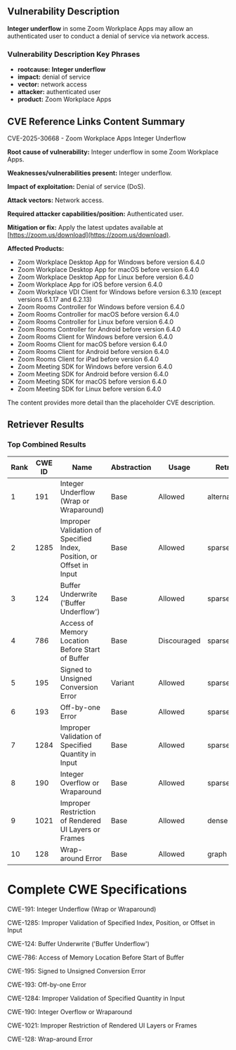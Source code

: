 ## Vulnerability Description
**Integer underflow** in some Zoom Workplace Apps may allow an authenticated user to conduct a denial of service via network access.

### Vulnerability Description Key Phrases
- **rootcause:** **Integer underflow**
- **impact:** denial of service
- **vector:** network access
- **attacker:** authenticated user
- **product:** Zoom Workplace Apps

## CVE Reference Links Content Summary
CVE-2025-30668 - Zoom Workplace Apps Integer Underflow

**Root cause of vulnerability:**
Integer underflow in some Zoom Workplace Apps.

**Weaknesses/vulnerabilities present:**
Integer underflow.

**Impact of exploitation:**
Denial of service (DoS).

**Attack vectors:**
Network access.

**Required attacker capabilities/position:**
Authenticated user.

**Mitigation or fix:**
Apply the latest updates available at [https://zoom.us/download](https://zoom.us/download).

**Affected Products:**

*   Zoom Workplace Desktop App for Windows before version 6.4.0
*   Zoom Workplace Desktop App for macOS before version 6.4.0
*   Zoom Workplace Desktop App for Linux before version 6.4.0
*   Zoom Workplace App for iOS before version 6.4.0
*   Zoom Workplace VDI Client for Windows before version 6.3.10 (except versions 6.1.17 and 6.2.13)
*   Zoom Rooms Controller for Windows before version 6.4.0
*   Zoom Rooms Controller for macOS before version 6.4.0
*   Zoom Rooms Controller for Linux before version 6.4.0
*   Zoom Rooms Controller for Android before version 6.4.0
*   Zoom Rooms Client for Windows before version 6.4.0
*   Zoom Rooms Client for macOS before version 6.4.0
*   Zoom Rooms Client for Android before version 6.4.0
*   Zoom Rooms Client for iPad before version 6.4.0
*   Zoom Meeting SDK for Windows before version 6.4.0
*   Zoom Meeting SDK for Android before version 6.4.0
*   Zoom Meeting SDK for macOS before version 6.4.0
*   Zoom Meeting SDK for Linux before version 6.4.0

The content provides more detail than the placeholder CVE description.

## Retriever Results

### Top Combined Results

| Rank | CWE ID | Name | Abstraction | Usage  | Retrievers | Individual Scores |
|------|--------|------|-------------|-------|------------|-------------------|
| 1 | 191 | Integer Underflow (Wrap or Wraparound) | Base | Allowed | alternate_terms | 1.000 |
| 2 | 1285 | Improper Validation of Specified Index, Position, or Offset in Input | Base | Allowed | sparse | 0.155 |
| 3 | 124 | Buffer Underwrite ('Buffer Underflow') | Base | Allowed | sparse | 0.152 |
| 4 | 786 | Access of Memory Location Before Start of Buffer | Base | Discouraged | sparse | 0.143 |
| 5 | 195 | Signed to Unsigned Conversion Error | Variant | Allowed | sparse | 0.135 |
| 6 | 193 | Off-by-one Error | Base | Allowed | sparse | 0.129 |
| 7 | 1284 | Improper Validation of Specified Quantity in Input | Base | Allowed | sparse | 0.128 |
| 8 | 190 | Integer Overflow or Wraparound | Base | Allowed | sparse | 0.122 |
| 9 | 1021 | Improper Restriction of Rendered UI Layers or Frames | Base | Allowed | dense | 0.527 |
| 10 | 128 | Wrap-around Error | Base | Allowed | graph | 0.002 |



# Complete CWE Specifications

CWE-191: Integer Underflow (Wrap or Wraparound)

CWE-1285: Improper Validation of Specified Index, Position, or Offset in Input

CWE-124: Buffer Underwrite ('Buffer Underflow')

CWE-786: Access of Memory Location Before Start of Buffer

CWE-195: Signed to Unsigned Conversion Error

CWE-193: Off-by-one Error

CWE-1284: Improper Validation of Specified Quantity in Input

CWE-190: Integer Overflow or Wraparound

CWE-1021: Improper Restriction of Rendered UI Layers or Frames

CWE-128: Wrap-around Error